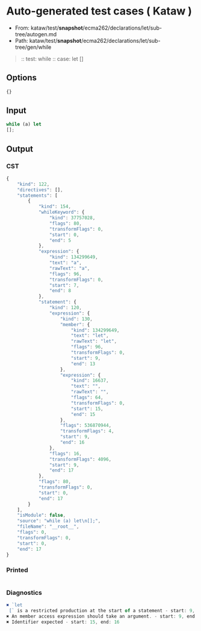 # Auto-generated test cases ( Kataw )
- From: kataw/test/__snapshot__/ecma262/declarations/let/sub-tree/autogen.md
- Path: kataw/test/__snapshot__/ecma262/declarations/let/sub-tree/gen/while
> :: test: while
> :: case: let
>          []
## Options

`````js
{}
`````
## Input

`````js
while (a) let
[];
`````
## Output

### CST

```javascript
{
    "kind": 122,
    "directives": [],
    "statements": [
        {
            "kind": 154,
            "whileKeyword": {
                "kind": 37757028,
                "flags": 80,
                "transformFlags": 0,
                "start": 0,
                "end": 5
            },
            "expression": {
                "kind": 134299649,
                "text": "a",
                "rawText": "a",
                "flags": 96,
                "transformFlags": 0,
                "start": 7,
                "end": 8
            },
            "statement": {
                "kind": 120,
                "expression": {
                    "kind": 130,
                    "member": {
                        "kind": 134299649,
                        "text": "let",
                        "rawText": "let",
                        "flags": 96,
                        "transformFlags": 0,
                        "start": 9,
                        "end": 13
                    },
                    "expression": {
                        "kind": 16637,
                        "text": "",
                        "rawText": "",
                        "flags": 64,
                        "transformFlags": 0,
                        "start": 15,
                        "end": 15
                    },
                    "flags": 536870944,
                    "transformFlags": 4,
                    "start": 9,
                    "end": 16
                },
                "flags": 16,
                "transformFlags": 4096,
                "start": 9,
                "end": 17
            },
            "flags": 80,
            "transformFlags": 0,
            "start": 0,
            "end": 17
        }
    ],
    "isModule": false,
    "source": "while (a) let\n[];",
    "fileName": "__root__",
    "flags": 0,
    "transformFlags": 0,
    "start": 0,
    "end": 17
}
```

### Printed

```javascript

```

### Diagnostics

```javascript
✖ `let 
 [` is a restricted production at the start of a statement - start: 9, end: 13
✖ An member access expression should take an argument. - start: 9, end: 16
✖ Identifier expected - start: 15, end: 16

```

